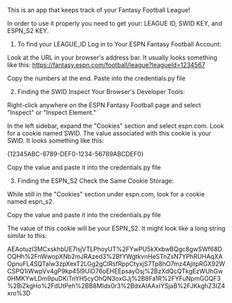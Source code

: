 This is an app that keeps track of your Fantasy Football League!

In order to use it properly you need to get your: LEAGUE ID, SWID KEY, and ESPN_S2 KEY.

1. To find your LEAGUE_ID
Log in to Your ESPN Fantasy Football Account:

Look at the URL in your browser's address bar. It usually looks something like this:
https://fantasy.espn.com/football/league?leagueId=1234567

Copy the numbers at the end. 
Paste into the credentials.py file

2. Finding the SWID
Inspect Your Browser's Developer Tools:

Right-click anywhere on the ESPN Fantasy Football page and select "Inspect" or "Inspect Element."

In the left sidebar, expand the "Cookies" section and select espn.com.
Look for a cookie named SWID. The value associated with this cookie is your SWID. It looks something like this:

{12345ABC-6789-DEF0-1234-56789ABCDEF0}

Copy the value and paste it into the credentials.py file

3. Finding the ESPN_S2
Check the Same Cookie Storage:

While still in the "Cookies" section under espn.com, look for a cookie named espn_s2.

Copy the value and paste it into the credentials.py file

The value of this cookie will be your ESPN_S2. It might look like a long string similar to this:

AEAotuzI3MCxskhbUE7lsjVTLPhoyUT%2FYwPU5kXxbwBQgc8gwSWf68DOQHh%2FnWwopXNb2mJRAzed3%2BfYWgtkvnHeSTnZsN7YPhRUHAqXAOpnuFL4SQTalw3zpXexT2LGg2gClRsfRppCtyxjS7Tp8hO7mz4AjitpRGX92WCSPQ1iWwpVv4gP9kp45l9UiD76oEHEEpsayOsj%2BzXdQcQTkgEzWUhGw0HMKYwLDm9puDKiTnYH5cyOhQN3oxGJj%2B8Fa1R%2FYFuNpmGGQF3%2BiZkgHo%2FdUtPeh%2BB8MIdx0r3%2BdxAIAAxIYSjaB%2FJKkghZ3IZ4xro%3D